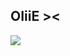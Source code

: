 ## OIiiE ><
![](https://blog-static.petlove.com.br/wp-content/uploads/2021/08/Gato-filhote-1.jpg?_gl=1*mfdve5*_gcl_au*NDQxNjAwNjgyLjE3MjI1NDI0NzY.&_ga=2.82160918.1280150887.1722542476-1154453604.1722542476)
<!--
**nana680/nana680** is a ✨ _special_ ✨ repository because its `README.md` (this file) appears on your GitHub profile.

Here are some ideas to get you started:

- 🔭 I’m currently working on ...
- 🌱 I’m currently learning ...
- 👯 I’m looking to collaborate on ...
- 🤔 I’m looking for help with ...
- 💬 Ask me about ...
- 📫 How to reach me: ...
- 😄 Pronouns: ...
- ⚡ Fun fact: ...
-->

